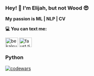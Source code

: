 ### Hey!  👋  I'm Elijah, but not Wood 😎

**My passion is ML | NLP | CV**

**💻 You can text me:**

<a href="https://t.me/Elijah_Di" target="blank"><img align="center" src="https://upload.wikimedia.org/wikipedia/commons/8/82/Telegram_logo.svg" alt="bekalsu" height="30" width="40" /></a>
<a href="https://mail.google.com/mail/u/?authuser=faust.ildcnko@gmail.com" target="blank"><img align="center" src="https://upload.wikimedia.org/wikipedia/commons/7/7e/Gmail_icon_%282020%29.svg" alt="faust.titov@gmail.ru" height="30" width="40" /></a>

### Python 
[![codewars](https://www.codewars.com/users/Elijah_Di/badges/large)](https://www.codewars.com/users/Elijah_Di) 

<!--
**DiaElijah/DiaElijah** is a ✨ _special_ ✨ repository because its `README.md` (this file) appears on your GitHub profile.

Here are some ideas to get you started:

- 🔭 I’m currently working on ...
- 🌱 I’m currently learning ...
- 👯 I’m looking to collaborate on ...
- 🤔 I’m looking for help with ...
- 💬 Ask me about ...
- 📫 How to reach me: ...
- 😄 Pronouns: ...
- ⚡ Fun fact: ...
-->

